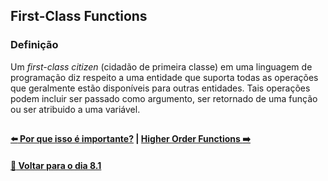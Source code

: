 ## First-Class Functions

### Definição

Um *first-class citizen* (cidadão de primeira classe) em uma linguagem de programação diz respeito a uma entidade que suporta todas as operações que geralmente estão disponíveis para outras entidades. Tais operações podem incluir ser passado como argumento, ser retornado de uma função ou ser atribuido a uma variável.

##

#### [:arrow_left: Por que isso é importante?](./por-que-isso-importante.md#por-que-isso-é-importante) | [Higher Order Functions :arrow_right:](./higher-order-functions.md#higher-order-functions)

#### [:date: Voltar para o dia 8.1](../README.md#81-javascript-es6---introdução-a-higher-order-functions)
